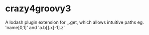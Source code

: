 # crazy4groovy3
A lodash plugin extension for _.get, which allows intuitive paths eg. 'name[0,1]' and 'a.b[].x[-1].z'
